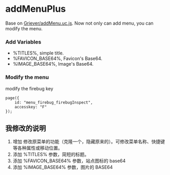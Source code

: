 
# addMenuPlus

Base on [Griever/addMenu.uc.js](https://github.com/Griever/userChromeJS/tree/master/addMenu). Now not only can add menu, you can modify the menu.

### Add Variables

 - %TITLES%, simple title.
 - %FAVICON_BASE64%, Favicon's Base64.
 - %IMAGE_BASE64%, Image's Base64.

### Modify the menu

modify the firebug key

	page({
		id: "menu_firebug_firebugInspect",
		accesskey: "F"
	});


## 我修改的说明

 1. 增加 修改原菜单的功能（克隆一个，隐藏原来的）。可修改菜单名称、快捷键等各种属性或移动位置。
 2. 添加 %TITLES% 参数，简短的标题。
 3. 添加 %FAVICON_BASE64% 参数，站点图标的 base64
 4. 添加 %IMAGE_BASE64% 参数，图片的 BASE64

